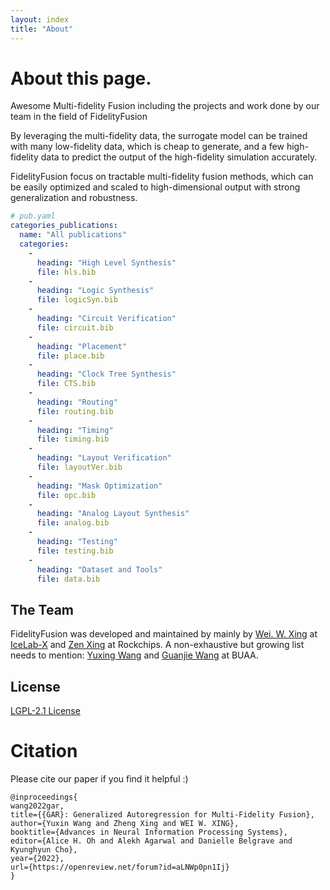 ```yaml
---
layout: index
title: "About"
---
```



# About this page.

Awesome Multi-fidelity Fusion including the projects and work done by our team in the field of FidelityFusion

By leveraging the multi-fidelity data, the surrogate model can be trained with many low-fidelity data, which is cheap to generate, and a few high-fidelity data to predict the output of the high-fidelity simulation accurately.

FidelityFusion focus on tractable multi-fidelity fusion methods, which can be easily optimized and scaled to high-dimensional output with strong generalization and robustness.


```yaml
# pub.yaml
categories_publications:
  name: "All publications"
  categories:
    -
      heading: "High Level Synthesis"
      file: hls.bib
    -
      heading: "Logic Synthesis"
      file: logicSyn.bib
    -
      heading: "Circuit Verification"
      file: circuit.bib
    -
      heading: "Placement"
      file: place.bib
    -
      heading: "Clock Tree Synthesis"
      file: CTS.bib
    -
      heading: "Routing"
      file: routing.bib
    -
      heading: "Timing"
      file: timing.bib
    -
      heading: "Layout Verification"
      file: layoutVer.bib
    -
      heading: "Mask Optimization"
      file: opc.bib
    -
      heading: "Analog Layout Synthesis"
      file: analog.bib
    -
      heading: "Testing"
      file: testing.bib
    -
      heading: "Dataset and Tools"
      file: data.bib
```

## The Team
FidelityFusion was developed and maintained by mainly by  [Wei. W. Xing](http://wxing.me) at [IceLab-X](https://icelab-x.github.io) and [Zen Xing](https://github.com/zen-xingle) at Rockchips.
A non-exhaustive but growing list needs to mention: [Yuxing Wang]() and [Guanjie Wang]() at BUAA.

## License
[LGPL-2.1 License](https://github.com/lululxvi/deepxde/blob/master/LICENSE)

# Citation
Please cite our paper if you find it helpful :) 

```
@inproceedings{
wang2022gar,
title={{GAR}: Generalized Autoregression for Multi-Fidelity Fusion},
author={Yuxin Wang and Zheng Xing and WEI W. XING},
booktitle={Advances in Neural Information Processing Systems},
editor={Alice H. Oh and Alekh Agarwal and Danielle Belgrave and Kyunghyun Cho},
year={2022},
url={https://openreview.net/forum?id=aLNWp0pn1Ij}
}

```

